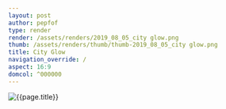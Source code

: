 ```yaml
---
layout: post
author: pepfof
type: render
render: /assets/renders/2019_08_05_city glow.png
thumb: /assets/renders/thumb/thumb-2019_08_05_city glow.png
title: City Glow
navigation_override: /
aspect: 16:9
domcol: ^000000
---
```


<!--USER BEGIN 1-->

<!--USER END 1-->
<img src = "{{ page.render }}" class="image_main" alt="{{page.title}}">

<!--USER BEGIN 2-->

<!--USER END 2-->

